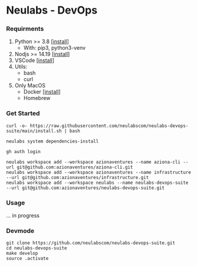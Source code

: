# Neulabs - DevOps

### Requirments


1. Python >= 3.8 \[[install](https://www.python.org/downloads/)\]
    - With: pip3, python3-venv
2. Nodjs >= 14.19 \[[install](https://github.com/nvm-sh/nvm)\]
3. VSCode \[[install](https://code.visualstudio.com/download)\]
4. Utils:
    - bash
    - curl
5. Only MacOS
    - Docker \[[install](https://docs.docker.com/desktop/mac/install/)\]
    - Homebrew

### Get Started

    curl -o- https://raw.githubusercontent.com/neulabscom/neulabs-devops-suite/main/install.sh | bash

    neulabs system dependencies-install

    gh auth login

    neulabs workspace add --workspace azionaventures --name aziona-cli --url git@github.com:azionaventures/aziona-cli.git
    neulabs workspace add --workspace azionaventures --name infrastructure --url git@github.com:azionaventures/infrastructure.git
    neulabs workspace add --workspace neulabs --name neulabs-devops-suite --url git@github.com:azionaventures/neulabs-devops-suite.git

### Usage

... in progress

### Devmode

    git clone https://github.com/neulabscom/neulabs-devops-suite.git
    cd neulabs-devops-suite
    make develop
    source .activate
